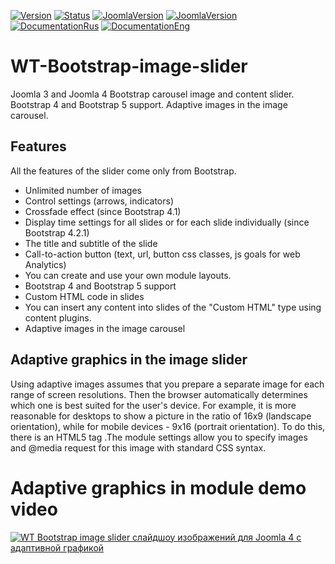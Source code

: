[![Version](https://img.shields.io/badge/Version-2.1.1-blue.svg)](https://web-tolk.ru/dev/joomla-modules/wt-bootstrap-image-slider.html?utm_source=github) [![Status](https://img.shields.io/badge/Status-stable-green.svg)]() [![JoomlaVersion](https://img.shields.io/badge/Joomla-3.10-orange.svg)]() [![JoomlaVersion](https://img.shields.io/badge/Joomla-4.2-darkblue.svg)]() [![DocumentationRus](https://img.shields.io/badge/Documentation-rus-blue.svg)](https://web-tolk.ru/dev/joomla-modules/wt-bootstrap-image-slider.html) [![DocumentationEng](https://img.shields.io/badge/Documentation-eng-blueviolet.svg)](https://web-tolk.ru/en/dev/joomla-modules/wt-bootstrap-image-slider.html?utm_source=github)
# WT-Bootstrap-image-slider
Joomla 3 and Joomla 4 Bootstrap carousel image and content slider. Bootstrap 4 and Bootstrap 5 support. Adaptive images in the image carousel.
## Features
All the features of the slider come only from Bootstrap.
- Unlimited number of images
- Control settings (arrows, indicators)
- Crossfade effect (since Bootstrap 4.1)
- Display time settings for all slides or for each slide individually (since Bootstrap 4.2.1)
- The title and subtitle of the slide
- Call-to-action button (text, url, button css classes, js goals for web Analytics)
- You can create and use your own module layouts.
- Bootstrap 4 and Bootstrap 5 support
- Custom HTML code in slides
- You can insert any content into slides of the "Custom HTML" type using content plugins.
- Adaptive images in the image carousel
## Adaptive graphics in the image slider
Using adaptive images assumes that you prepare a separate image for each range of screen resolutions. Then the browser automatically determines which one is best suited for the user's device. For example, it is more reasonable for desktops to show a picture in the ratio of 16x9 (landscape orientation), while for mobile devices - 9x16 (portrait orientation). To do this, there is an HTML5 tag .The module settings allow you to specify images and @media request for this image with standard CSS syntax.
# Adaptive graphics in module demo video
[![WT Bootstrap image slider слайдшоу изображений для Joomla 4 с адаптивной графикой](https://img.youtube.com/vi/0uJ4urj8wqg/0.jpg)](https://www.youtube.com/watch?v=0uJ4urj8wqg)
